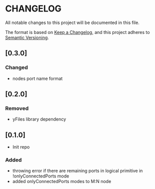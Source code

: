 # **CHANGELOG**

All notable changes to this project will be documented in this file.

The format is based on [Keep a Changelog](https://keepachangelog.com/en/1.0.0/),
and this project adheres to [Semantic Versioning](https://semver.org/spec/v2.0.0.html).

## [0.3.0]

### Changed

- nodes port name format

## [0.2.0]

### Removed

- yFiles library dependency

## [0.1.0]

- Init repo

### Added

- throwing error if there are remaining ports in logical primitive in !onlyConnectedPorts mode
- added onlyConnectedPorts modes to M:N node
